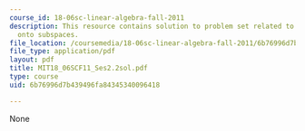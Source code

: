 ```yaml
---
course_id: 18-06sc-linear-algebra-fall-2011
description: This resource contains solution to problem set related to projections
  onto subspaces.
file_location: /coursemedia/18-06sc-linear-algebra-fall-2011/6b76996d7b439496fa84345340096418_MIT18_06SCF11_Ses2.2sol.pdf
file_type: application/pdf
layout: pdf
title: MIT18_06SCF11_Ses2.2sol.pdf
type: course
uid: 6b76996d7b439496fa84345340096418

---
```

None